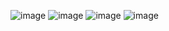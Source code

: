 ![image](https://user-images.githubusercontent.com/21130451/79017500-c8497680-7b71-11ea-826d-f9b3e5c204ff.png)
![image](https://user-images.githubusercontent.com/21130451/79017238-24f86180-7b71-11ea-8d42-1594487bee8e.png)
![image](https://user-images.githubusercontent.com/21130451/79017381-74d72880-7b71-11ea-8abe-5cded2338089.png)
![image](https://user-images.githubusercontent.com/21130451/79017398-7d2f6380-7b71-11ea-9a03-1a2eca604d84.png)
